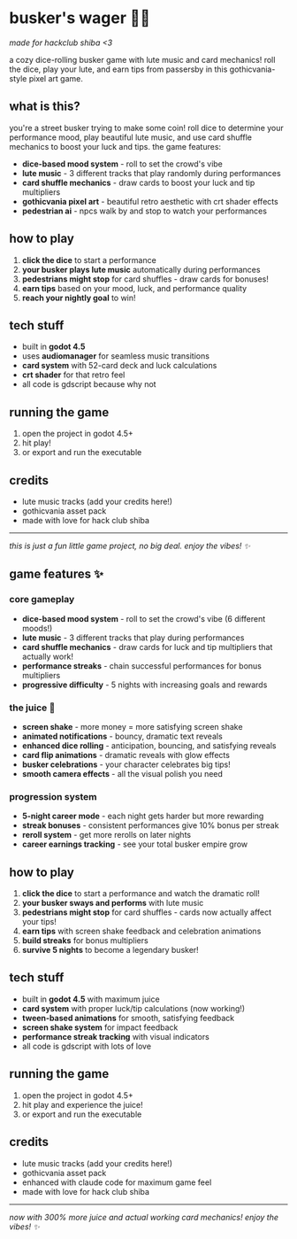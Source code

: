 # busker's wager 🎲🎵

*made for hackclub shiba <3*

a cozy dice-rolling busker game with lute music and card mechanics! roll the dice, play your lute, and earn tips from passersby in this gothicvania-style pixel art game.

## what is this?

you're a street busker trying to make some coin! roll dice to determine your performance mood, play beautiful lute music, and use card shuffle mechanics to boost your luck and tips. the game features:

- **dice-based mood system** - roll to set the crowd's vibe
- **lute music** - 3 different tracks that play randomly during performances  
- **card shuffle mechanics** - draw cards to boost your luck and tip multipliers
- **gothicvania pixel art** - beautiful retro aesthetic with crt shader effects
- **pedestrian ai** - npcs walk by and stop to watch your performances

## how to play

1. **click the dice** to start a performance
2. **your busker plays lute music** automatically during performances
3. **pedestrians might stop** for card shuffles - draw cards for bonuses!
4. **earn tips** based on your mood, luck, and performance quality
5. **reach your nightly goal** to win!

## tech stuff

- built in **godot 4.5**
- uses **audiomanager** for seamless music transitions
- **card system** with 52-card deck and luck calculations
- **crt shader** for that retro feel
- all code is gdscript because why not

## running the game

1. open the project in godot 4.5+
2. hit play!
3. or export and run the executable

## credits

- lute music tracks (add your credits here!)
- gothicvania asset pack
- made with love for hack club shiba

---

*this is just a fun little game project, no big deal. enjoy the vibes! ✨*
## game features ✨

### core gameplay
- **dice-based mood system** - roll to set the crowd's vibe (6 different moods!)
- **lute music** - 3 different tracks that play during performances
- **card shuffle mechanics** - draw cards for luck and tip multipliers that actually work!
- **performance streaks** - chain successful performances for bonus multipliers
- **progressive difficulty** - 5 nights with increasing goals and rewards

### the juice 🧃
- **screen shake** - more money = more satisfying screen shake
- **animated notifications** - bouncy, dramatic text reveals
- **enhanced dice rolling** - anticipation, bouncing, and satisfying reveals
- **card flip animations** - dramatic reveals with glow effects
- **busker celebrations** - your character celebrates big tips!
- **smooth camera effects** - all the visual polish you need

### progression system
- **5-night career mode** - each night gets harder but more rewarding
- **streak bonuses** - consistent performances give 10% bonus per streak
- **reroll system** - get more rerolls on later nights
- **career earnings tracking** - see your total busker empire grow

## how to play

1. **click the dice** to start a performance and watch the dramatic roll!
2. **your busker sways and performs** with lute music
3. **pedestrians might stop** for card shuffles - cards now actually affect your tips!
4. **earn tips** with screen shake feedback and celebration animations
5. **build streaks** for bonus multipliers
6. **survive 5 nights** to become a legendary busker!

## tech stuff

- built in **godot 4.5** with maximum juice
- **card system** with proper luck/tip calculations (now working!)
- **tween-based animations** for smooth, satisfying feedback
- **screen shake system** for impact feedback
- **performance streak tracking** with visual indicators
- all code is gdscript with lots of love

## running the game

1. open the project in godot 4.5+
2. hit play and experience the juice!
3. or export and run the executable

## credits

- lute music tracks (add your credits here!)
- gothicvania asset pack
- enhanced with claude code for maximum game feel
- made with love for hack club shiba

---

*now with 300% more juice and actual working card mechanics! enjoy the vibes! ✨*

